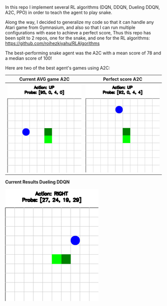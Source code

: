 In this repo I implement several RL algorithms (DQN, DDQN, Dueling DDQN, A2C, PPO) in order to teach the agent to play snake.

Along the way, I decided to generalize my code so that it can handle any Atari game from Gymnasium, and also so that I can run multiple configurations with ease to achieve a perfect score, Thus this repo has been split to 2 repos, one for the snake, and one for the RL algorithms: https://github.com/roihezkiyahu/RLAlgorithms

The best-performing snake agent was the A2C with a mean score of 78 and a median score of 100!

Here are two of the best agent's games using A2C:

| Current AVG game A2C | Perfect score A2C |
|:---------------------:|:-----------------:|
| ![Current AVG game A2C (Score 78)](A2C_78.gif) | ![Perfect score A2C (Score 100)](A2C_100.gif) |

**Current Results Dueling DDQN**

![Current Results Dueling DDQN (Score 45)](Score_Dueling_DDQN.gif)
